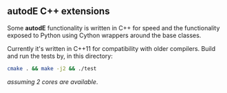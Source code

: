 ## autodE C++ extensions

Some **autodE** functionality is written in C++ for speed
and the functionality exposed to Python using Cython wrappers around
the base classes. 

Currently it's written in C++11 for compatibility with older compilers. Build and
run the tests by, in this directory:

```bash
cmake . && make -j2 && ./test
```

*assuming 2 cores are available*.